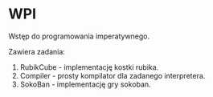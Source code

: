 # WPI
Wstęp do programowania imperatywnego.

Zawiera zadania:
1. RubikCube - implementację kostki rubika.
2. Compiler - prosty kompilator dla zadanego interpretera.
3. SokoBan - implementację gry sokoban.

